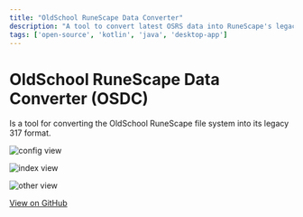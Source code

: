 ```yaml
---
title: "OldSchool RuneScape Data Converter"
description: "A tool to convert latest OSRS data into RuneScape's legacy 317 file system format"
tags: ['open-source', 'kotlin', 'java', 'desktop-app']
---
```


# OldSchool RuneScape Data Converter (OSDC)
Is a tool for converting the OldSchool RuneScape file system into its legacy 317 format.

![config view](http://i.imgur.com/47gGDhf.png)

![index view](http://i.imgur.com/zPdzQS4.png)

![other view](http://i.imgur.com/Wh1XiFw.png)

[View on GitHub](https://github.com/scape-tools/osrs-data-converter)